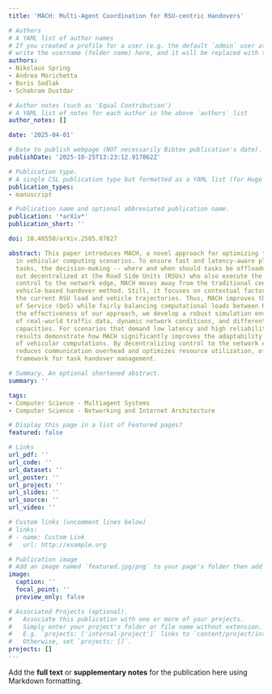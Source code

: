 ```yaml
---
title: 'MACH: Multi-Agent Coordination for RSU-centric Handovers'

# Authors
# A YAML list of author names
# If you created a profile for a user (e.g. the default `admin` user at `content/authors/admin/`), 
# write the username (folder name) here, and it will be replaced with their full name and linked to their profile.
authors:
- Nikolaus Spring
- Andrea Morichetta
- Boris Sedlak
- Schahram Dustdar

# Author notes (such as 'Equal Contribution')
# A YAML list of notes for each author in the above `authors` list
author_notes: []

date: '2025-04-01'

# Date to publish webpage (NOT necessarily Bibtex publication's date).
publishDate: '2025-10-25T13:23:12.917862Z'

# Publication type.
# A single CSL publication type but formatted as a YAML list (for Hugo requirements).
publication_types:
- manuscript

# Publication name and optional abbreviated publication name.
publication: '*arXiv*'
publication_short: ''

doi: 10.48550/arXiv.2505.07827

abstract: This paper introduces MACH, a novel approach for optimizing task handover
  in vehicular computing scenarios. To ensure fast and latency-aware placement of
  tasks, the decision-making -- where and when should tasks be offloaded -- is carried
  out decentralized at the Road Side Units (RSUs) who also execute the tasks. By shifting
  control to the network edge, MACH moves away from the traditional centralized or
  vehicle-based handover method. Still, it focuses on contextual factors, such as
  the current RSU load and vehicle trajectories. Thus, MACH improves the overall Quality
  of Service (QoS) while fairly balancing computational loads between RSUs. To evaluate
  the effectiveness of our approach, we develop a robust simulation environment composed
  of real-world traffic data, dynamic network conditions, and different infrastructure
  capacities. For scenarios that demand low latency and high reliability, our experimental
  results demonstrate how MACH significantly improves the adaptability and efficiency
  of vehicular computations. By decentralizing control to the network edge, MACH effectively
  reduces communication overhead and optimizes resource utilization, offering a robust
  framework for task handover management.

# Summary. An optional shortened abstract.
summary: ''

tags:
- Computer Science - Multiagent Systems
- Computer Science - Networking and Internet Architecture

# Display this page in a list of Featured pages?
featured: false

# Links
url_pdf: ''
url_code: ''
url_dataset: ''
url_poster: ''
url_project: ''
url_slides: ''
url_source: ''
url_video: ''

# Custom links (uncomment lines below)
# links:
# - name: Custom Link
#   url: http://example.org

# Publication image
# Add an image named `featured.jpg/png` to your page's folder then add a caption below.
image:
  caption: ''
  focal_point: ''
  preview_only: false

# Associated Projects (optional).
#   Associate this publication with one or more of your projects.
#   Simply enter your project's folder or file name without extension.
#   E.g. `projects: ['internal-project']` links to `content/project/internal-project/index.md`.
#   Otherwise, set `projects: []`.
projects: []
---
```


Add the **full text** or **supplementary notes** for the publication here using Markdown formatting.
